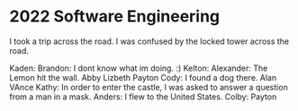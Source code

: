 # 2022 Software Engineering
I took a trip across the road.
I was confused by the locked tower across the road.

Kaden:
Brandon: I dont know what im doing. :)
Kelton:
Alexander: The Lemon hit the wall.
Abby
Lizbeth
Payton
Cody: I found a dog there.
Alan
VAnce
Kathy: In order to enter the castle, I was asked to answer a question from a man in a mask.
Anders: I flew to the United States.
Colby:
Payton
